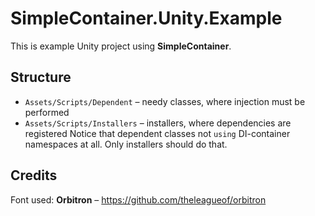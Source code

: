 # SimpleContainer.Unity.Example
This is example Unity project using **SimpleContainer**.

## Structure
* `Assets/Scripts/Dependent` – needy classes, where injection must be performed
* `Assets/Scripts/Installers` – installers, where dependencies are registered
Notice that dependent classes not `using` DI-container namespaces at all. Only installers should do that.

## Credits
Font used: **Orbitron** – https://github.com/theleagueof/orbitron